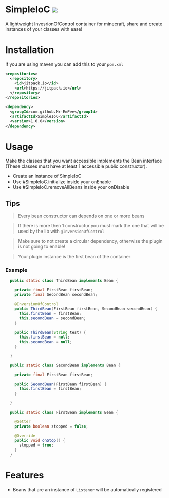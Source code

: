 # SimpleIoC [![](https://jitpack.io/v/Mr-EmPee/SimpleIoC.svg)](https://jitpack.io/#Mr-EmPee/SimpleIoC)
A lightweight InvesrionOfControl container for minecraft,
share and create instances of your classes with ease!

# Installation
If you are using maven you can add this to your `pom.xml`
```xml
<repositories>
  <repository>
    <id>jitpack.io</id>
    <url>https://jitpack.io</url>
  </repository>
</repositories>

<dependency>
  <groupId>com.github.Mr-EmPee</groupId>
  <artifactId>SimpleIoC</artifactId>
  <version>1.0.0</version>
</dependency>
```
# Usage
Make the classes that you want accessible implements the Bean interface (These classes must have at least 1 accessible public constructor).

- Create an instance of SimpleIoC
- Use #SimpleIoC.initialize inside your onEnable
- Use #SimpleIoC.removeAllBeans inside your onDisable
## Tips
> Every bean constructor can depends on one or more beans 

> If there is more then 1 constructur you must mark the one that will be used by the lib with `@InversionOfControl`

> Make sure to not create a circular dependency, otherwise the plugin is not going to enable!

> Your plugin instance is the first bean of the container
### Example
```java
  public static class ThirdBean implements Bean {

    private final FirstBean firstBean;
    private final SecondBean secondBean;

    @InversionOfControl
    public ThirdBean(FirstBean firstBean, SecondBean secondBean) {
      this.firstBean = firstBean;
      this.secondBean = secondBean;
    }

    public ThirdBean(String test) {
      this.firstBean = null;
      this.secondBean = null;
    }

  }

  public static class SecondBean implements Bean {

    private final FirstBean firstBean;
    
    public SecondBean(FirstBean firstBean) {
      this.firstBean = firstBean;
    }

  }

  public static class FirstBean implements Bean {

    @Getter
    private boolean stopped = false;

    @Override
    public void onStop() {
      stopped = true;
    }
  }
```
# Features
- Beans that are an instance of `Listener` will be automatically registered
